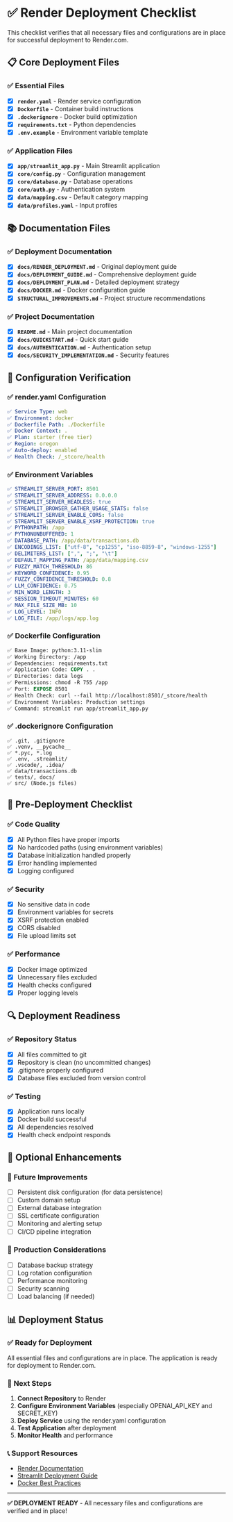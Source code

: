 # ✅ Render Deployment Checklist

This checklist verifies that all necessary files and configurations are in place for successful deployment to Render.com.

## 📋 Core Deployment Files

### ✅ **Essential Files**
- [x] **`render.yaml`** - Render service configuration
- [x] **`Dockerfile`** - Container build instructions  
- [x] **`.dockerignore`** - Docker build optimization
- [x] **`requirements.txt`** - Python dependencies
- [x] **`.env.example`** - Environment variable template

### ✅ **Application Files**
- [x] **`app/streamlit_app.py`** - Main Streamlit application
- [x] **`core/config.py`** - Configuration management
- [x] **`core/database.py`** - Database operations
- [x] **`core/auth.py`** - Authentication system
- [x] **`data/mapping.csv`** - Default category mapping
- [x] **`data/profiles.yaml`** - Input profiles

## 📚 Documentation Files

### ✅ **Deployment Documentation**
- [x] **`docs/RENDER_DEPLOYMENT.md`** - Original deployment guide
- [x] **`docs/DEPLOYMENT_GUIDE.md`** - Comprehensive deployment guide
- [x] **`docs/DEPLOYMENT_PLAN.md`** - Detailed deployment strategy
- [x] **`docs/DOCKER.md`** - Docker configuration guide
- [x] **`STRUCTURAL_IMPROVEMENTS.md`** - Project structure recommendations

### ✅ **Project Documentation**
- [x] **`README.md`** - Main project documentation
- [x] **`docs/QUICKSTART.md`** - Quick start guide
- [x] **`docs/AUTHENTICATION.md`** - Authentication setup
- [x] **`docs/SECURITY_IMPLEMENTATION.md`** - Security features

## 🔧 Configuration Verification

### ✅ **render.yaml Configuration**
```yaml
✅ Service Type: web
✅ Environment: docker
✅ Dockerfile Path: ./Dockerfile
✅ Docker Context: .
✅ Plan: starter (free tier)
✅ Region: oregon
✅ Auto-deploy: enabled
✅ Health Check: /_stcore/health
```

### ✅ **Environment Variables**
```yaml
✅ STREAMLIT_SERVER_PORT: 8501
✅ STREAMLIT_SERVER_ADDRESS: 0.0.0.0
✅ STREAMLIT_SERVER_HEADLESS: true
✅ STREAMLIT_BROWSER_GATHER_USAGE_STATS: false
✅ STREAMLIT_SERVER_ENABLE_CORS: false
✅ STREAMLIT_SERVER_ENABLE_XSRF_PROTECTION: true
✅ PYTHONPATH: /app
✅ PYTHONUNBUFFERED: 1
✅ DATABASE_PATH: /app/data/transactions.db
✅ ENCODINGS_LIST: ["utf-8", "cp1255", "iso-8859-8", "windows-1255"]
✅ DELIMITERS_LIST: [",", ";", "\t"]
✅ DEFAULT_MAPPING_PATH: /app/data/mapping.csv
✅ FUZZY_MATCH_THRESHOLD: 86
✅ KEYWORD_CONFIDENCE: 0.95
✅ FUZZY_CONFIDENCE_THRESHOLD: 0.8
✅ LLM_CONFIDENCE: 0.75
✅ MIN_WORD_LENGTH: 3
✅ SESSION_TIMEOUT_MINUTES: 60
✅ MAX_FILE_SIZE_MB: 10
✅ LOG_LEVEL: INFO
✅ LOG_FILE: /app/logs/app.log
```

### ✅ **Dockerfile Configuration**
```dockerfile
✅ Base Image: python:3.11-slim
✅ Working Directory: /app
✅ Dependencies: requirements.txt
✅ Application Code: COPY . .
✅ Directories: data logs
✅ Permissions: chmod -R 755 /app
✅ Port: EXPOSE 8501
✅ Health Check: curl --fail http://localhost:8501/_stcore/health
✅ Environment Variables: Production settings
✅ Command: streamlit run app/streamlit_app.py
```

### ✅ **.dockerignore Configuration**
```
✅ .git, .gitignore
✅ .venv, __pycache__
✅ *.pyc, *.log
✅ .env, .streamlit/
✅ .vscode/, .idea/
✅ data/transactions.db
✅ tests/, docs/
✅ src/ (Node.js files)
```

## 🚀 Pre-Deployment Checklist

### ✅ **Code Quality**
- [x] All Python files have proper imports
- [x] No hardcoded paths (using environment variables)
- [x] Database initialization handled properly
- [x] Error handling implemented
- [x] Logging configured

### ✅ **Security**
- [x] No sensitive data in code
- [x] Environment variables for secrets
- [x] XSRF protection enabled
- [x] CORS disabled
- [x] File upload limits set

### ✅ **Performance**
- [x] Docker image optimized
- [x] Unnecessary files excluded
- [x] Health checks configured
- [x] Proper logging levels

## 🔍 Deployment Readiness

### ✅ **Repository Status**
- [x] All files committed to git
- [x] Repository is clean (no uncommitted changes)
- [x] .gitignore properly configured
- [x] Database files excluded from version control

### ✅ **Testing**
- [x] Application runs locally
- [x] Docker build successful
- [x] All dependencies resolved
- [x] Health check endpoint responds

## 🎯 Optional Enhancements

### 🔄 **Future Improvements**
- [ ] Persistent disk configuration (for data persistence)
- [ ] Custom domain setup
- [ ] External database integration
- [ ] SSL certificate configuration
- [ ] Monitoring and alerting setup
- [ ] CI/CD pipeline integration

### 🔄 **Production Considerations**
- [ ] Database backup strategy
- [ ] Log rotation configuration
- [ ] Performance monitoring
- [ ] Security scanning
- [ ] Load balancing (if needed)

## 📊 Deployment Status

### ✅ **Ready for Deployment**
All essential files and configurations are in place. The application is ready for deployment to Render.com.

### 🚀 **Next Steps**
1. **Connect Repository** to Render
2. **Configure Environment Variables** (especially OPENAI_API_KEY and SECRET_KEY)
3. **Deploy Service** using the render.yaml configuration
4. **Test Application** after deployment
5. **Monitor Health** and performance

### 📞 **Support Resources**
- [Render Documentation](https://render.com/docs)
- [Streamlit Deployment Guide](https://docs.streamlit.io/deploy)
- [Docker Best Practices](https://docs.docker.com/develop/dev-best-practices/)

---

**✅ DEPLOYMENT READY** - All necessary files and configurations are verified and in place!
